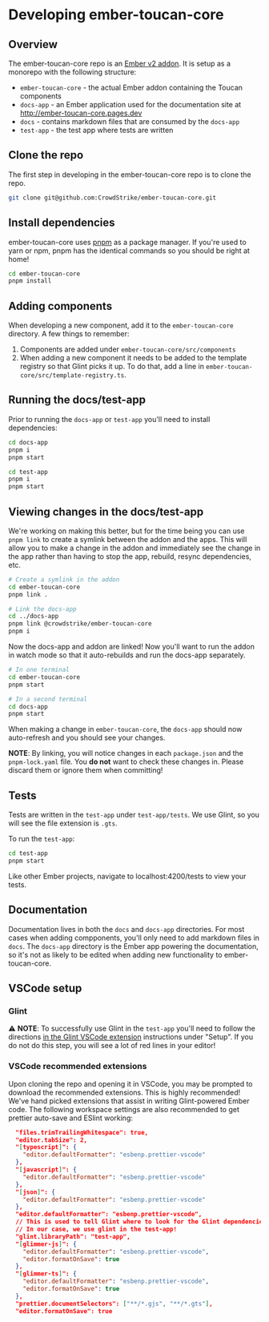 # Developing ember-toucan-core

## Overview

The ember-toucan-core repo is an [Ember v2 addon](https://rfcs.emberjs.com/id/0507-embroider-v2-package-format/). It is setup as a monorepo with the following structure:

- `ember-toucan-core` - the actual Ember addon containing the Toucan components
- `docs-app` - an Ember application used for the documentation site at http://ember-toucan-core.pages.dev
- `docs` - contains markdown files that are consumed by the `docs-app`
- `test-app` - the test app where tests are written

## Clone the repo

The first step in developing in the ember-toucan-core repo is to clone the repo.

```bash
git clone git@github.com:CrowdStrike/ember-toucan-core.git
```

## Install dependencies

ember-toucan-core uses [pnpm](https://pnpm.io) as a package manager. If you're used to yarn or npm, pnpm has the identical commands so you should be right at home!

```bash
cd ember-toucan-core
pnpm install
```

## Adding components

When developing a new component, add it to the `ember-toucan-core` directory. A few things to remember:

1. Components are added under `ember-toucan-core/src/components`
2. When adding a new component it needs to be added to the template registry so that Glint picks it up. To do that, add a line in `ember-toucan-core/src/template-registry.ts`.

## Running the docs/test-app

Prior to running the `docs-app` or `test-app` you'll need to install dependencies:

```bash
cd docs-app
pnpm i
pnpm start
```

```bash
cd test-app
pnpm i
pnpm start
```

## Viewing changes in the docs/test-app

We're working on making this better, but for the time being you can use `pnpm link` to create a symlink between the addon and the apps. This will allow you to make a change in the addon and immediately see the change in the app rather than having to stop the app, rebuild, resync dependencies, etc.

```bash
# Create a symlink in the addon
cd ember-toucan-core
pnpm link .

# Link the docs-app
cd ../docs-app
pnpm link @crowdstrike/ember-toucan-core
pnpm i
```

Now the docs-app and addon are linked! Now you'll want to run the addon in watch mode so that it auto-rebuilds and run the docs-app separately.

```bash
# In one terminal
cd ember-toucan-core
pnpm start

# In a second terminal
cd docs-app
pnpm start
```

When making a change in `ember-toucan-core`, the `docs-app` should now auto-refresh and you should see your changes.

**NOTE**: By linking, you will notice changes in each `package.json` and the `pnpm-lock.yaml` file. You **do not** want to check these changes in. Please discard them or ignore them when committing!

## Tests

Tests are written in the `test-app` under `test-app/tests`. We use Glint, so you will see the file extension is `.gts`.

To run the `test-app`:

```bash
cd test-app
pnpm start
```

Like other Ember projects, navigate to localhost:4200/tests to view your tests.

## Documentation

Documentation lives in both the `docs` and `docs-app` directories. For most cases when adding compponents, you'll only need to add markdown files in `docs`. The `docs-app` directory is the Ember app powering the documentation, so it's not as likely to be edited when adding new functionality to ember-toucan-core.

## VSCode setup

### Glint

⚠️ **NOTE**: To successfully use Glint in the `test-app` you'll need to follow the directions [in the Glint VSCode extension](https://marketplace.visualstudio.com/items?itemName=typed-ember.glint-vscode) instructions under "Setup". If you do not do this step, you will see a lot of red lines in your editor!

### VSCode recommended extensions

Upon cloning the repo and opening it in VSCode, you may be prompted to download the recommended extensions. This is highly recommended! We've hand picked extensions that assist in writing Glint-powered Ember code. The following workspace settings are also recommended to get prettier auto-save and ESlint working:

```json
  "files.trimTrailingWhitespace": true,
  "editor.tabSize": 2,
  "[typescript]": {
    "editor.defaultFormatter": "esbenp.prettier-vscode"
  },
  "[javascript]": {
    "editor.defaultFormatter": "esbenp.prettier-vscode"
  },
  "[json]": {
    "editor.defaultFormatter": "esbenp.prettier-vscode"
  },
  "editor.defaultFormatter": "esbenp.prettier-vscode",
  // This is used to tell Glint where to look for the Glint dependencies
  // In our case, we use glint in the test-app!
  "glint.libraryPath": "test-app",
  "[glimmer-js]": {
    "editor.defaultFormatter": "esbenp.prettier-vscode",
    "editor.formatOnSave": true
  },
  "[glimmer-ts]": {
    "editor.defaultFormatter": "esbenp.prettier-vscode",
    "editor.formatOnSave": true
  },
  "prettier.documentSelectors": ["**/*.gjs", "**/*.gts"],
  "editor.formatOnSave": true
```
